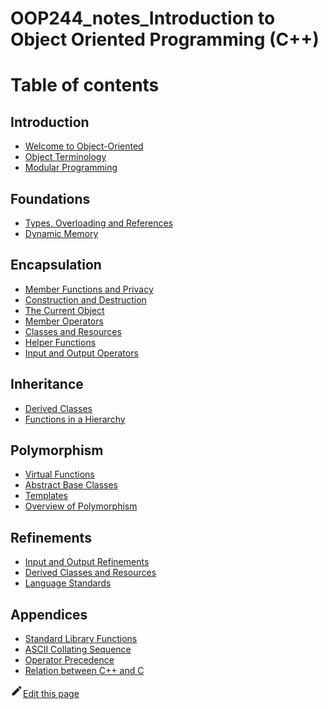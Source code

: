 # OOP244_notes_Introduction to Object Oriented Programming (C++)

<meta itemprop="position" content="1"></li></ul></nav><div class="tocCollapsible_ETCw theme-doc-toc-mobile tocMobile_ITEo"></div><div class="theme-doc-markdown markdown"><h1>Table of contents</h1><h2 class="anchor anchorWithStickyNavbar_LWe7" id="introduction-">Introduction <a id="part-a-introduction"></a><a href="#introduction-" class="hash-link" aria-label="Direct link to introduction-" title="Direct link to introduction-">​</a></h2><ul class=""><li><a href="/A-Introduction/welcome-to-oo">Welcome to Object-Oriented</a></li><li><a href="/A-Introduction/object-terminology">Object Terminology</a></li><li><a href="/A-Introduction/modular-programming">Modular Programming</a></li></ul><h2 class="anchor anchorWithStickyNavbar_LWe7" id="foundations">Foundations<a href="#foundations" class="hash-link" aria-label="Direct link to Foundations" title="Direct link to Foundations">​</a></h2><ul class=""><li><a href="/B-Foundations/types-overloading-and-references">Types, Overloading and References</a></li><li><a href="/B-Foundations/dynamic-memory">Dynamic Memory</a></li></ul><h2 class="anchor anchorWithStickyNavbar_LWe7" id="encapsulation">Encapsulation<a href="#encapsulation" class="hash-link" aria-label="Direct link to Encapsulation" title="Direct link to Encapsulation">​</a></h2><ul class=""><li><a href="/C-Encapsulation/member-functions-and-privacy">Member Functions and Privacy</a></li><li><a href="/C-Encapsulation/construction-and-destruction">Construction and Destruction</a></li><li><a href="/C-Encapsulation/the-current-object">The Current Object</a></li><li><a href="/C-Encapsulation/member-operators">Member Operators</a></li><li><a href="/C-Encapsulation/classes-and-resources">Classes and Resources</a></li><li><a href="/C-Encapsulation/helper-functions">Helper Functions</a></li><li><a href="/C-Encapsulation/input-and-output-operators">Input and Output Operators</a></li></ul><h2 class="anchor anchorWithStickyNavbar_LWe7" id="inheritance">Inheritance<a href="#inheritance" class="hash-link" aria-label="Direct link to Inheritance" title="Direct link to Inheritance">​</a></h2><ul class=""><li><a href="/D-Inheritance/derived-classes">Derived Classes</a></li><li><a href="/D-Inheritance/functions-in-a-hierarchy">Functions in a Hierarchy</a></li></ul><h2 class="anchor anchorWithStickyNavbar_LWe7" id="polymorphism">Polymorphism<a href="#polymorphism" class="hash-link" aria-label="Direct link to Polymorphism" title="Direct link to Polymorphism">​</a></h2><ul class=""><li><a href="/E-Polymorphism/virtual-functions">Virtual Functions</a></li><li><a href="/E-Polymorphism/abstract-base-classes">Abstract Base Classes</a></li><li><a href="/E-Polymorphism/templates">Templates</a></li><li><a href="/E-Polymorphism/overview-of-polymorphism">Overview of Polymorphism</a></li></ul><h2 class="anchor anchorWithStickyNavbar_LWe7" id="refinements">Refinements<a href="#refinements" class="hash-link" aria-label="Direct link to Refinements" title="Direct link to Refinements">​</a></h2><ul class=""><li><a href="/F-Refinements/input-and-output-refinements">Input and Output Refinements</a></li><li><a href="/F-Refinements/derived-classes-and-resources">Derived Classes and Resources</a></li><li><a href="/F-Refinements/language-standards">Language Standards</a></li></ul><h2 class="anchor anchorWithStickyNavbar_LWe7" id="appendices">Appendices<a href="#appendices" class="hash-link" aria-label="Direct link to Appendices" title="Direct link to Appendices">​</a></h2><ul class=""><li><a href="/Resources-Appendices/standard-library-functions">Standard Library Functions</a></li><li><a href="/Resources-Appendices/ascii-collating-sequence">ASCII Collating Sequence</a></li><li><a href="/Resources-Appendices/operator-precedence">Operator Precedence</a></li><li><a href="/Resources-Appendices/relation-between-cpp-and-c">Relation between C++ and C</a></li></ul></div><footer class="theme-doc-footer docusaurus-mt-lg"><div class="theme-doc-footer-edit-meta-row row"><div class="col"><a href="https://github.com/Seneca-ICTOER/Intro2OOP/tree/main/docs/intro.md" target="_blank" rel="noreferrer noopener" class="theme-edit-this-page"><svg fill="currentColor" height="20" width="20" viewBox="0 0 40 40" class="iconEdit_Z9Sw" aria-hidden="true"><g><path d="m34.5 11.7l-3 3.1-6.3-6.3 3.1-3q0.5-0.5 1.2-0.5t1.1 0.5l3.9 3.9q0.5 0.4 0.5 1.1t-0.5 1.2z m-29.5 17.1l18.4-18.5 6.3 6.3-18.4 18.4h-6.3v-6.2z"></path></g></svg>Edit this page</a></div><div class="col lastUpdated_vwxv"></div></div></footer></article>
